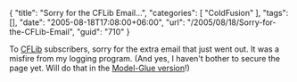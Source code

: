 {
	"title": "Sorry for the CFLib Email...",
	"categories": [
		"ColdFusion"
	],
	"tags": [],
	"date": "2005-08-18T17:08:00+06:00",
	"url": "/2005/08/18/Sorry-for-the-CFLib-Email",
	"guid": "710"
}

To <a href="http://www.cflib.org">CFLib</a> subscribers, sorry for the extra email that just went out. It was a misfire from my logging program. (And yes, I haven't bother to secure the page yet. Will do that in the <a href="http://mg.cflib.org">Model-Glue version</a>!)